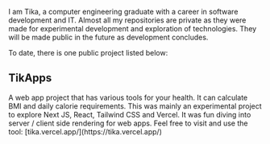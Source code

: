 <p>
  I am Tika, a computer engineering graduate with a career in software development and IT. 
Almost all my repositories are private as they were made for experimental development and exploration of technologies. They will be made public in the future as development concludes.
</p>

To date, there is one public project listed below: 

<h2>
  TikApps
</h2>
<p>
  A web app project that has various tools for your health. It can calculate BMI and daily calorie requirements.
This was mainly an experimental project to explore Next JS, React, Tailwind CSS and Vercel. It was fun diving into server / client side rendering for web apps.
Feel free to visit and use the tool: [tika.vercel.app/](https://tika.vercel.app/)
</p>
